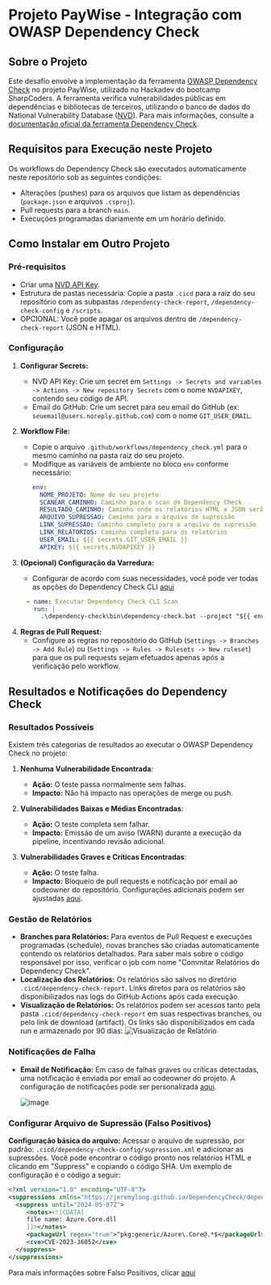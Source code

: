 # Projeto PayWise - Integração com OWASP Dependency Check

## Sobre o Projeto

Este desafio envolve a implementação da ferramenta [OWASP Dependency Check](https://owasp.org/www-project-dependency-check/) no projeto PayWise, utilizado no Hackadev do bootcamp SharpCoders. A ferramenta verifica vulnerabilidades públicas em dependências e bibliotecas de terceiros, utilizando o banco de dados do National Vulnerability Database ([NVD](https://nvd.nist.gov/)). Para mais informações, consulte a [documentação oficial da ferramenta Dependency Check](https://owasp.org/www-project-dependency-check/).

## Requisitos para Execução neste Projeto

Os workflows do Dependency Check são executados automaticamente neste repositório sob as seguintes condições:
- Alterações (pushes) para os arquivos que listam as dependências (`package.json` e arquivos `.csproj`).
- Pull requests para a branch `main`.
- Execuções programadas diariamente em um horário definido.

## Como Instalar em Outro Projeto

### Pré-requisitos

- Criar uma [NVD API Key](https://nvd.nist.gov/developers/request-an-api-key).
- Estrutura de pastas necessária: Copie a pasta `.cicd` para a raiz do seu repositório com as subpastas `/dependency-check-report`, `/dependency-check-config` e `/scripts`.
- OPCIONAL: Você pode apagar os arquivos dentro de `/dependency-check-report` (JSON e HTML).

### Configuração

1. **Configurar Secrets:**
   - NVD API Key: Crie um secret em `Settings -> Secrets and variables -> Actions -> New repository Secrets` com o nome `NVDAPIKEY`, contendo seu código de API.
   - Email do GitHub: Crie um secret para seu email do GitHub (ex: `seuemail@users.noreply.github.com`) com o nome `GIT_USER_EMAIL`.

2. **Workflow File:**
   - Copie o arquivo `.github/workflows/dependency_check.yml` para o mesmo caminho na pasta raiz do seu projeto.
   - Modifique as variáveis de ambiente no bloco `env` conforme necessário:
     ```yaml
     env:
       NOME_PROJETO: Nome do seu projeto
       SCANEAR_CAMINHO: Caminho para o scan do Dependency Check
       RESULTADO_CAMINHO: Caminho onde os relatórios HTML e JSON serão salvos
       ARQUIVO_SUPRESSAO: Caminho para o arquivo de supressão
       LINK_SUPRESSAO: Caminho completo para o arquivo de supressão
       LINK_RELATORIOS: Caminho completo para os relatórios
       USER_EMAIL: ${{ secrets.GIT_USER_EMAIL }}
       APIKEY: ${{ secrets.NVDAPIKEY }}
     ```

3. **(Opcional) Configuração da Varredura:**
   - Configurar de acordo com suas necessidades, você pode ver todas as opções do Dependency Check CLI [aqui](https://jeremylong.github.io/DependencyCheck/dependency-check-cli/arguments.html)
 ```yaml
      - name: Executar Dependency Check CLI Scan
        run: |
          .\dependency-check\bin\dependency-check.bat --project "${{ env.NOME_PROJETO }}" --scan "${{ env.SCANEAR_CAMINHO }}" --out "${{ env.RESULTADO_CAMINHO }}" --format "HTML" --format "JSON" --suppression "${{ env.ARQUIVO_SUPRESSAO }}" --nvdApiKey="${{ env.APIKEY }}"
```
4. **Regras de Pull Request:**
   - Configure as regras no repositório do GitHub (`Settings -> Branches -> Add Rule`) ou (`Settings -> Rules -> Rulesets -> New ruleset`) para que os pull requests sejam efetuados apenas após a verificação pelo workflow.


## Resultados e Notificações do Dependency Check

### Resultados Possíveis
Existem três categorias de resultados ao executar o OWASP Dependency Check no projeto:

1. **Nenhuma Vulnerabilidade Encontrada**:
   - **Ação:** O teste passa normalmente sem falhas.
   - **Impacto:** Não há impacto nas operações de merge ou push.

2. **Vulnerabilidades Baixas e Médias Encontradas**:
   - **Ação:** O teste completa sem falhar.
   - **Impacto:** Emissão de um aviso (WARN) durante a execução da pipeline, incentivando revisão adicional.

3. **Vulnerabilidades Graves e Críticas Encontradas**:
   - **Ação:** O teste falha.
   - **Impacto:** Bloqueio de pull requests e notificação por email ao codeowner do repositório. Configurações adicionais podem ser ajustadas [aqui](https://github.com/settings/notifications).

### Gestão de Relatórios

- **Branches para Relatórios:** Para eventos de Pull Request e execuções programadas (schedule), novas branches são criadas automaticamente contendo os relatórios detalhados. Para saber mais sobre o código responsável por isso, verificar o job com nome "Commitar Relatórios do Dependency Check".
- **Localização dos Relatórios:** Os relatórios são salvos no diretório `.cicd/dependency-check-report`. Links diretos para os relatórios são disponibilizados nas logs do GitHub Actions após cada execução.
- **Visualização de Relatórios:** Os relatórios podem ser acessos tanto pela pasta `.cicd/dependency-check-report` em suas respectivas branches, ou pelo link de download (artifact). Os links são disponibilizados em cada run e armazenado por 90 dias:
  ![Visualização de Relatório](https://github.com/gustavoscarl/DesafioMXM-DependencyCheck/assets/104444836/69a2ecf3-eb1e-4fd8-b073-4ecaad31d3f4)

### Notificações de Falha

- **Email de Notificação:** Em caso de falhas graves ou críticas detectadas, uma notificação é enviada por email ao codeowner do projeto. A configuração de notificações pode ser personalizada [aqui](https://github.com/settings/notifications).
  
   ![image](https://github.com/gustavoscarl/DesafioMXM-DependencyCheck/assets/104444836/0decbfcb-08e6-409b-b515-eeee90d80886)

### Configurar Arquivo de Supressão (Falso Positivos)

**Configuração básica do arquivo:** Acessar o arquivo de supressão, por padrão: `.cicd/dependency-check-config/supression.xml` e adicionar as supressões. Você pode encontrar o código pronto nos relatórios HTML e clicando em "Suppress" e copiando o código SHA. Um exemplo de configuração é o código a seguir:
```xml
<?xml version="1.0" encoding="UTF-8"?>
<suppressions xmlns="https://jeremylong.github.io/DependencyCheck/dependency-suppression.1.3.xsd">
  <suppress until="2024-05-07Z">
     <notes><![CDATA[
     file name: Azure.Core.dll
     ]]></notes>
     <packageUrl regex="true">^pkg:generic/Azure\.Core@.*$</packageUrl>
     <cve>CVE-2023-36052</cve>
  </suppress>
</suppressions>
```
Para mais informações sobre Falso Positivos, clicar [aqui](https://jeremylong.github.io/DependencyCheck/general/suppression.html)








